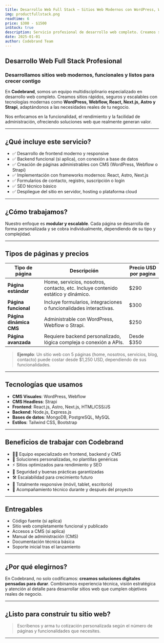 ```yaml
---
title: Desarrollo Web Full Stack – Sitios Web Modernos con WordPress, Webflow, React, Strapi y Más
img: productfullstack.png
readtime: 6
price: $300 - $1500
inStock: true
description: Servicio profesional de desarrollo web completo. Creamos sitios administrables, funcionales y escalables utilizando tecnologías como WordPress, Webflow, React, Astro, Next.js y Strapi. El precio varía según la cantidad de páginas y la complejidad del proyecto.
date: 2025-01-01
author: Codebrand Team
---
```



## Desarrollo Web Full Stack Profesional

### Desarrollamos sitios web modernos, funcionales y listos para crecer contigo

En **Codebrand**, somos un equipo multidisciplinario especializado en desarrollo web completo. Creamos sitios rápidos, seguros y escalables con tecnologías modernas como **WordPress, Webflow, React, Next.js, Astro y Strapi**, adaptándonos a las necesidades reales de tu negocio.

Nos enfocamos en la funcionalidad, el rendimiento y la facilidad de administración, ofreciendo soluciones web que realmente generan valor.

---

## ¿Qué incluye este servicio?

- ✅ Desarrollo de frontend moderno y responsive
- ✅ Backend funcional (si aplica), con conexión a base de datos
- ✅ Creación de páginas administrables con CMS (WordPress, Webflow o Strapi)
- ✅ Implementación con frameworks modernos: React, Astro, Next.js
- ✅ Formularios de contacto, registro, suscripción o login
- ✅ SEO técnico básico
- ✅ Despliegue del sitio en servidor, hosting o plataforma cloud

---

## ¿Cómo trabajamos?

Nuestro enfoque es **modular y escalable**. Cada página se desarrolla de forma personalizada y se cobra individualmente, dependiendo de su tipo y complejidad.

---

## Tipos de páginas y precios

| Tipo de página              | Descripción                                                                 | Precio USD por pagina |
|----------------------------|-----------------------------------------------------------------------------|------------|
| **Página estándar**         | Home, servicios, nosotros, contacto, etc. Incluye contenido estático y dinámico. | $290 |
| **Página funcional**        | Incluye formularios, integraciones o funcionalidades interactivas.         | $300       |
| **Página dinámica CMS**     | Administrable con WordPress, Webflow o Strapi.                             | $250       |
| **Página avanzada**         | Requiere backend personalizado, lógica compleja o conexión a APIs.         | Desde $350 |

> **Ejemplo**: Un sitio web con 5 páginas (home, nosotros, servicios, blog, contacto) puede costar desde $1,250 USD, dependiendo de sus funcionalidades.

---

## Tecnologías que usamos

- **CMS Visuales**: WordPress, Webflow  
- **CMS Headless**: Strapi  
- **Frontend**: React.js, Astro, Next.js, HTML/CSS/JS  
- **Backend**: Node.js, Express.js  
- **Bases de datos**: MongoDB, PostgreSQL, MySQL  
- **Estilos**: Tailwind CSS, Bootstrap  

---

## Beneficios de trabajar con Codebrand

- 👨‍💻 Equipo especializado en frontend, backend y CMS
- 🔧 Soluciones personalizadas, no plantillas genéricas
- ⚡ Sitios optimizados para rendimiento y SEO
- 🔐 Seguridad y buenas prácticas garantizadas
- 🛠️ Escalabilidad para crecimiento futuro
- 📱 Totalmente responsive (móvil, tablet, escritorio)
- 💬 Acompañamiento técnico durante y después del proyecto

---

## Entregables

- Código fuente (si aplica)
- Sitio web completamente funcional y publicado
- Accesos a CMS (si aplica)
- Manual de administración (CMS)
- Documentación técnica básica
- Soporte inicial tras el lanzamiento

---

## ¿Por qué elegirnos?

En Codebrand, no solo codificamos: **creamos soluciones digitales pensadas para durar**. Combinamos experiencia técnica, visión estratégica y atención al detalle para desarrollar sitios web que cumplen objetivos reales de negocio.

---

## ¿Listo para construir tu sitio web?

> Escríbenos y arma tu cotización personalizada según el número de páginas y funcionalidades que necesites.

---
